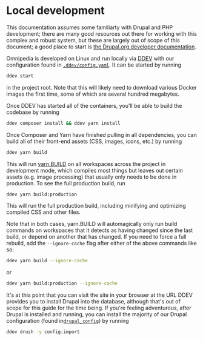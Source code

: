 # Local development

This documentation assumes some familiarty with Drupal and PHP development;
there are many good resources out there for working with this complex and
robust system, but these are largely out of scope of this document; a good
place to start is [the Drupal.org developer
documentation](https://www.drupal.org/docs/develop).

Omnipedia is developed on Linux and run locally via [DDEV](https://ddev.com/)
with our configuration found in
[`.ddev/config.yaml`](../.ddev/config.yaml). It can be started by running

```bash
ddev start
```

in the project root. Note that this will likely need to download various Docker
images the first time, some of which are several hundred megabytes.

Once DDEV has started all of the containers, you'll be able to build the
codebase by running

```bash
ddev composer install && ddev yarn install
```

Once Composer and Yarn have finished pulling in all dependencies, you can build
all of their front-end assets (CSS, images, icons, etc.) by running

```bash
ddev yarn build
```

This will run [yarn.BUILD](https://yarn.build/) on all workspaces across the
project in development mode, which compiles most things but leaves out certain
assets (e.g. image processing) that usually only needs to be done in production.
To see the full production build, run

```bash
ddev yarn build:production
```

This will run the full production build, including minifying and optimizing
compiled CSS and other files.

Note that in both cases, yarn.BUILD will automagically only run build commands
on workspaces that it detects as having changed since the last build, or depend
on another that has changed. If you need to force a full rebuild, add the
`--ignore-cache` flag after either of the above commands like so:

```bash
ddev yarn build --ignore-cache
```

or

```bash
ddev yarn build:production --ignore-cache
```

It's at this point that you can visit the site in your browser at the URL DDEV
provides you to install Drupal into the database, although that's out of scope
for this guide for the time being. If you're feeling adventurous, after Drupal
is installed and running, you can install the majority of our Drupal
configuration (found in[`drupal_config`](../drupal_config)) by running

```bash
ddev drush -y config:import
```
